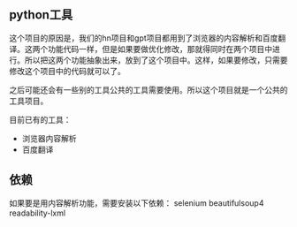 ## python工具
这个项目的原因是，我们的hn项目和gpt项目都用到了浏览器的内容解析和百度翻译。这两个功能代码一样，但是如果要做优化修改，那就得同时在两个项目中进行。所以把这两个功能抽象出来，放到了这个项目中。这样，如果要修改，只需要修改这个项目中的代码就可以了。

之后可能还会有一些别的工具公共的工具需要使用。所以这个项目就是一个公共的工具项目。

目前已有的工具：
- 浏览器内容解析
- 百度翻译

## 依赖
如果要是用内容解析功能，需要安装以下依赖：
selenium
beautifulsoup4
readability-lxml